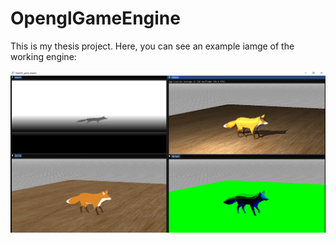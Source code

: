 # OpenglGameEngine

This is my thesis project. Here, you can see an example iamge of the working engine:

![Engine](doc/cover.PNG)
